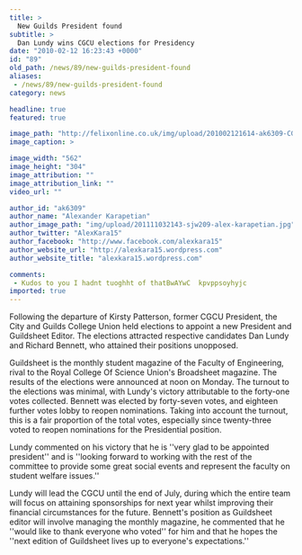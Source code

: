 ```yaml
---
title: >
  New Guilds President found
subtitle: >
  Dan Lundy wins CGCU elections for Presidency
date: "2010-02-12 16:23:43 +0000"
id: "89"
old_path: /news/89/new-guilds-president-found
aliases:
 - /news/89/new-guilds-president-found
category: news

headline: true
featured: true

image_path: "http://felixonline.co.uk/img/upload/201002121614-ak6309-CGCULogo.jpg"
image_caption: >

image_width: "562"
image_height: "304"
image_attribution: ""
image_attribution_link: ""
video_url: ""

author_id: "ak6309"
author_name: "Alexander Karapetian"
author_image_path: "img/upload/201111032143-sjw209-alex-karapetian.jpg"
author_twitter: "AlexKara15"
author_facebook: "http://www.facebook.com/alexkara15"
author_website_url: "http://alexkara15.wordpress.com"
author_website_title: "alexkara15.wordpress.com"

comments:
 - Kudos to you I hadnt tuoghht of thatBwAYwC  kpvppsoyhyjc
imported: true
---
```


Following the departure of Kirsty Patterson, former CGCU President, the City and Guilds College Union held elections to appoint a new President and Guildsheet Editor. The elections attracted respective candidates Dan Lundy and Richard Bennett, who attained their positions unopposed.

Guildsheet is the monthly student magazine of the Faculty of Engineering, rival to the Royal College Of Science Union's Broadsheet magazine. The results of the elections were announced at noon on Monday. The turnout to the elections was minimal, with Lundy's victory attributable to the forty-one votes collected. Bennett was elected by forty-seven votes, and eighteen further votes lobby to reopen nominations. Taking into account the turnout, this is a fair proportion of the total votes, especially since twenty-three voted to reopen nominations for the Presidential position.

Lundy commented on his victory that he is ''very glad to be appointed president'' and is ''looking forward to working with the rest of the committee to provide some great social events and represent the faculty on student welfare issues.''

Lundy will lead the CGCU until the end of July, during which the entire team will focus on attaining sponsorships for next year whilst improving their financial circumstances for the future. Bennett's position as Guildsheet editor will involve managing the monthly magazine, he commented that he ''would like to thank everyone who voted'' for him and that he hopes the ''next edition of Guildsheet lives up to everyone's expectations.''
